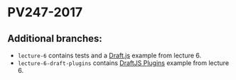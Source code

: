 # PV247-2017

## Additional branches:
* `lecture-6` contains tests and a [Draft.js](https://draftjs.org/) example from lecture 6.
* `lecture-6-draft-plugins` contains [DraftJS Plugins](https://www.draft-js-plugins.com/) example from lecture 6.
